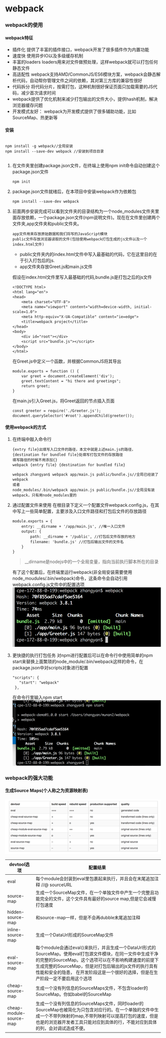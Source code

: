 # webpack
### webpack的使用
#### webpack特征
- 插件化 提供了丰富的插件接口，webpack开发了很多插件作为内置功能
- 速度快 使用异步IO以及多级缓存机制
- 丰富的loaders loaders用来对文件做预处理，这样webpack就可以打包任何静态文件
- 高适配性 webpack支持AMD/CommonJS/ES6模块方案，webpack会静态解析代码，自动帮你管理文件之间的依赖，其对第三方库的兼容性很好
- 代码拆分 将代码分片，按需打包，这种机制很好保证页面只加载需要的JS代码，减少首次请求时间
- webpack提供了优化机制来减少打包输出的文件大小，提供hash机制，解决浏览器缓存问题
- 开发模式友好： webpack为开发模式提供了很多辅助功能，比如SourceMap、热更新等

#### 安装
>```
	npm install -g webpack//全局安装
	npm install --save-dev webpack //安装到项目目录
>```

1. 在文件夹里创建package.json文件，在终端上使用npm init命令自动创建这个package.json文件

	```
	npm init
	```
2. package.json文件就绪后，在本项目中安装webpack作为依赖包
	
	```
	npm install --save-dev webpack
	```
3. 前面两歩安装完成可以看到文件夹的目录结构为一个node_modules文件夹里面存放依赖，一个package.json文件(npm说明文件)。现在在文件里创建两个文件夹,app文件夹和public文件夹。
	
	```
	app文件用来存放原始数据和我们将写的JavaScript模块
	public文件存放浏览器读取的文件(包括使用webpack打包生成的js文件以及一个index.html文件)
	```
	- public文件夹内的index.html文件中写入最基础的代码，它在这里目的在于引入打包后的js.
	- app文件夹存放Greet.js和main.js文件
	
	>
	假设在index.html文件里写入最基础的代码,bundle.js是打包之后的js文件
	
	```
	<!DOCTYPE html>
	<html lang="en">
	<head>
	    <meta charset="UTF-8">
	    <meta name="viewport" content="width=device-width, initial-scale=1.0">
	    <meta http-equiv="X-UA-Compatible" content="ie=edge">
	    <title>webpack project</title>
	</head>
	<body>
	    <div id="root"></div>
	    <script src="bundle.js"></script>
	</body>
	</html>
	```
	在Greet.js中定义一个函数，并根据CommonJS将其导出
	
	```
	module.exports = function () {
	    var greet = document.createElement('div');
	    greet.textContent = "hi there and greetings";
	    return greet;
	}
	```
	在main.js引入Greet.js，将Greet返回的节点插入页面
	
	```
	const greeter = require('./Greeter.js');
 	document.querySelector('#root').appendChild(greeter());
	```
	
#### 使用webpack的方式
1. 在终端中敲入命令行

	```dash
	{extry file}出填写入口文件的路径，本文中就是上述main.js的路径，
   {destination for bundled file}处填写打包文件的存放路径
    填写路径的时候不用添加{}
   webpack {entry file} {destination for bundled file}
	```
	
	```
	webpack zhangyan$ webpack app/main.js public/bundle.js//全局已经装了webpack
	或者
	node_modules/.bin/webpack app/main.js public/bundle.js//全局没有装webpack，只有用node_modules里的
	```
2. 通过配置文件来使用
	在根目录下定义一个配置文件webpack.config.js，在其中写上一些简单配置，主要涉及入口文件路径和打包后文件的存放路径
	
	```
	module.exports = {
	    entry: __dirname + '/app/main.js', //唯一入口文件
	    output: {
	        path: __dirname + '/public', //打包后文件存放的地方
	        filename: 'bundle.js' //打包后输出文件的文件名
	    }
	}
	```
	>__dirname是nodejs中的一个全局变量，指向当前执行脚本所在的目录
	
	有了这个配置后，在终端里运行webpack(非全局安装需要使用node_moudules/.bin/webpack)命令，这条命令会自动引用webpack.config.js文件中的配置选项
	![](imgs/webpack02.png)
3. 更快捷的执行打包任务
	对npm进行配置后可以在命令行中使用简单的npm start来替换上面繁琐的node_module/.bin/webpack这样的命令，在package.json中对scripts对象进行配置  
	
	```
	"scripts": {
	   "start": "webpack"
	 },
	```
	在命令行里输入npm start 
	![](imgs/webpack03.png)
### webpack的强大功能
#### 生成Source Maps(个人称之为资源映射表)
![](imgs/webpack04.png) 

devtool选项 | 配置结果
------------|------
eval       | 每个module会封装到eval里包裹起来执行，并且会在末尾追加注释 //@ sourceURL
source-map | 生成一个SourceMap文件，在一个单独文件中产生一个完整且功能完全的文件，这个文件具有最好的source map,但是它会减慢打包速度 
hidden-source-map| 和source-map一样，但是不会再dubble末尾追加注释
inline-source-map| 生成一个DataUrl形成的SourceMap文件
eval-source-map | 每个module会通过eval()来执行，并且生成一个DataUrl形式的SourceMap。使用eval打包源文件模块，在同一文件中生成干净的完整的SourceMap。这个选项可以在不影响构建速度的前提下生成完整的SourceMap，但是对打包后输出的js文件的执行具有性能和安全的隐患， 在开发阶段这是一个很好的选择，但是在生产阶段一定不要启用这个选项
cheap-source-map| 生成一个没有列信息的SourceMaps文件，不包含loader的SourceMap。你如babel的SourceMap
cheap-module-source-map| 生成一个没有列信息的SourceMaps文件，同时loader的SourceMap也被简化为只包含对应行的。在一个单独的文件中生成一个不带列映射的map,不带列映射可以提高打包的速度，但是也是的浏览器开发者工具只能对应到具体的行，不能对应到具体的列，会对调试造成不便。

